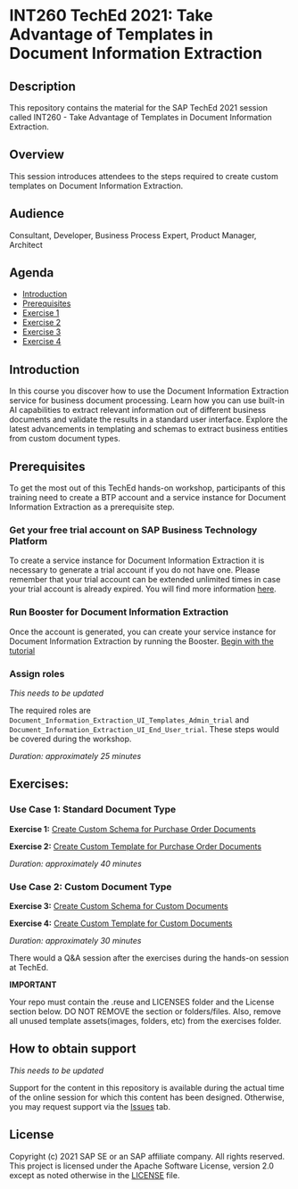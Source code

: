 # INT260 TechEd 2021: Take Advantage of Templates in Document Information Extraction

## Description

This repository contains the material for the SAP TechEd 2021 session called INT260 - Take Advantage of Templates in Document Information Extraction.  

## Overview

This session introduces attendees to the steps required to create custom templates on Document Information Extraction.

## Audience

Consultant, Developer, Business Process Expert, Product Manager, Architect

## Agenda
* [Introduction](#Intro)
* [Prerequisites](#Prerequisites)
* [Exercise 1](#Exercise1)
* [Exercise 2](#Exercise2)
* [Exercise 3](#Exercise3)
* [Exercise 4](#Exercise4)

<a id="Intro"></a>
## Introduction
In this course you discover how to use the Document Information Extraction service for business document processing. Learn how you can use built-in AI capabilities to extract relevant information out of different business documents and validate the results in a standard user interface. Explore the latest advancements in templating and schemas to extract business entities from custom document types.

<a id="Prerequisites"></a>
## Prerequisites
To get the most out of this TechEd hands-on workshop, participants of this training need to create a BTP account and a service instance for Document Information Extraction as a prerequisite step.

### Get your free trial account on SAP Business Technology Platform
To create a service instance for Document Information Extraction it is necessary to generate a trial account if you do not have one. Please remember that your trial account can be extended unlimited times in case your trial account is already expired. You will find more information [here](https://developers.sap.com/tutorials/hcp-create-trial-account.html#0dcf1c45-cd6f-48cc-ae10-690765287a5a). 

### Run Booster for Document Information Extraction 
Once the account is generated, you can create your service instance for Document Information Extraction by running the Booster. [Begin with the tutorial](https://developers.sap.com/tutorials/cp-aibus-dox-booster-app.html)

### Assign roles
_This needs to be updated_

The required roles are `Document_Information_Extraction_UI_Templates_Admin_trial` and `Document_Information_Extraction_UI_End_User_trial`. These steps would be covered during the workshop.

*Duration: approximately 25 minutes* 

## Exercises:

### Use Case 1: Standard Document Type 
<a id="Exercise1"></a>
**Exercise 1:**
[Create Custom Schema for Purchase Order Documents](https://developers.sap.com/tutorials/cp-aibus-dox-ui-schema.html)

<a id="Exercise2"></a>
**Exercise 2:**
[Create Custom Template for Purchase Order Documents](https://developers.sap.com/tutorials/cp-aibus-dox-ui-template.html)

*Duration: approximately 40 minutes*

### Use Case 2: Custom Document Type 

<a id="Exercise3"></a>
**Exercise 3:**
[Create Custom Schema for Custom Documents](https://developers.sap.com/tutorials/cp-aibus-dox-ui-schema-custom.html)

<a id="Exercise4"></a>
**Exercise 4:**
[Create Custom Template for Custom Documents](https://developers.sap.com/tutorials/cp-aibus-dox-ui-template-custom.html)

*Duration: approximately 30 minutes*

There would a Q&A session after the exercises during the hands-on session at TechEd.

**IMPORTANT**

Your repo must contain the .reuse and LICENSES folder and the License section below. DO NOT REMOVE the section or folders/files. Also, remove all unused template assets(images, folders, etc) from the exercises folder. 

## How to obtain support

_This needs to be updated_

Support for the content in this repository is available during the actual time of the online session for which this content has been designed. Otherwise, you may request support via the [Issues](../../issues) tab.

## License
Copyright (c) 2021 SAP SE or an SAP affiliate company. All rights reserved. This project is licensed under the Apache Software License, version 2.0 except as noted otherwise in the [LICENSE](LICENSES/Apache-2.0.txt) file.
